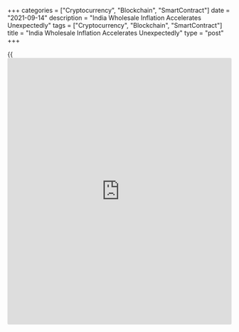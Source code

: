 +++
categories = ["Cryptocurrency", "Blockchain", "SmartContract"]
date = "2021-09-14"
description = "India Wholesale Inflation Accelerates Unexpectedly"
tags = ["Cryptocurrency", "Blockchain", "SmartContract"]
title = "India Wholesale Inflation Accelerates Unexpectedly"
type = "post"
+++

{{<iframe id="large-banner" src="https://www.bounty.group/#slide=9.0" width="100%" height="600" scrolling="no" style="border: 0px solid rgb(216, 221, 230); border-radius: 3px;">}}

India's wholesale price inflation accelerated unexpectedly in August,
after slowing in the previous month, preliminary data from the Ministry
of Commerce & Industry showed Tuesday.

The wholesale price index rose 11.39 percent year-on-year following an
11.16 percent increase in July. Economists had forecast 10.75 percent
inflation.

The food index rose 3.43 percent annually in August following a 4.46
percent climb in the previous month.

The manufactured products index rose 11.39 percent after an 11.20
percent increase in July.

Wholesale prices in the fuel and power group were 26.09 percent higher,
following a 26.02 percent climb in the previous month.

The primary articles inflation accelerated to 6.20 percent from 5.72
percent.

Compared to the previous month, the WPI rose 1.04 percent in August
versus 0.60 percent in July. The monthly inflation was the highest since
April, when it was 1.62 percent.

The biggest monthly increase was recorded for primary articles, followed
by fuel and power.

Official data showed on Monday that the consumer price inflation eased
slightly to 5.30 percent in August from 5.59 percent in July.

For comments and feedback [contact](https://www.playgroundfx.com/contact/): editorial@rtt[news](https://www.letsplayfx.com/blog/forex-news-website/).com

[Economic News][1]

 **What parts of the world are seeing the best (and worst) economic
performances lately? Click[here][2] to check out our [Econ Scorecard][2]
and find out! See up-to-the-moment [ranking](https://www.playgroundfx.com/blog/crypto-exchange-ranking/)s for the best and worst
performers in [GDP][3], [unemployment rate][4], [inflation][5] and much
more.**

   1. www.rtt[news](https://www.letsplayfx.com/blog/forex-news-website/).com/Content/EconomicNews.aspx
   2. www.rtt[news](https://www.letsplayfx.com/blog/forex-news-website/).com/economic-scorecard/world-rank/PPI/highest-performance.aspx
   3. www.rtt[news](https://www.letsplayfx.com/blog/forex-news-website/).com/economic-scorecard/world-rank/GDP/highest-performance.aspx
   4. www.rtt[news](https://www.letsplayfx.com/blog/forex-news-website/).com/economic-scorecard/world-rank/unemployment-rate/lowest-performance.aspx
   5. www.rtt[news](https://www.letsplayfx.com/blog/forex-news-website/).com/economic-scorecard/world-rank/CPI/highest-performance.aspx